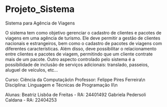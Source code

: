 # Projeto_Sistema
Sistema para Agência de Viagens

O sistema tem como objetivo gerenciar o cadastro de clientes e pacotes de viagens
em uma agência de turismo. Ele deve permitir a gestão de clientes nacionais e
estrangeiros, bem como o cadastro de pacotes de viagens com diferentes
características. Além disso, deve possibilitar o relacionamento entre clientes e
pacotes de viagem, permitindo que um cliente contrate mais de um pacote.
Outro aspecto controlado pelo sistema é a possibilidade de inclusão de serviços
adicionais: translado, passeios, aluguel de veículos, etc...

Curso: Ciência da Computação\n
Professor: Felippe Pires Ferreira\n
Disciplina: Linguagem e Técnicas de Programação II\n

Alunas:
Beatriz Lisbôa de Freitas - RA: 24401492
Gabriela Pedersoli Caldana - RA: 22404253
